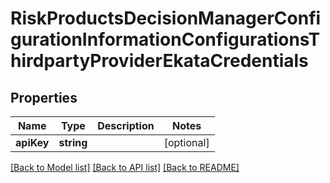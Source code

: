 # RiskProductsDecisionManagerConfigurationInformationConfigurationsThirdpartyProviderEkataCredentials

## Properties
Name | Type | Description | Notes
------------ | ------------- | ------------- | -------------
**apiKey** | **string** |  | [optional] 

[[Back to Model list]](../README.md#documentation-for-models) [[Back to API list]](../README.md#documentation-for-api-endpoints) [[Back to README]](../README.md)


